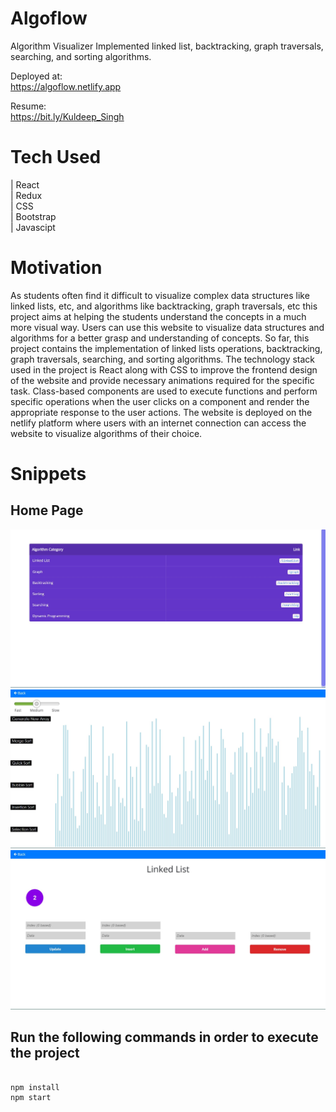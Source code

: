 # Algoflow
Algorithm Visualizer
Implemented linked list, backtracking, graph traversals, searching, and sorting algorithms.

<!-- Deployed Links -->
Deployed at:
<br/>
https://algoflow.netlify.app

Resume:
<br/>
https://bit.ly/Kuldeep_Singh

<!-- Tech used -->
# Tech Used

| React        
| Redux      
| CSS          
| Bootstrap    
| Javascipt

# Motivation
As students often find it difficult to visualize complex data structures like linked lists, etc, and algorithms like backtracking, graph traversals, etc this project aims at helping the students understand the concepts in a much more visual way. Users can use this website to visualize data structures and algorithms for a better grasp and understanding of concepts. So far, this project contains the implementation of linked lists operations, backtracking, graph traversals, searching, and sorting algorithms. The technology stack used in the project is React along with CSS to improve the frontend design of the website and provide necessary animations required for the specific task. Class-based components are used to execute functions and perform specific operations when the user clicks on a component and render the appropriate response to the user actions. The website is deployed on the netlify platform where users with an internet connection can access the website to visualize algorithms of their choice.

<!-- Snippets -->
# Snippets
## Home Page
![Home Page](https://github.com/kuldeepsingh15/algoflow/blob/main/public/Screenshot%202022-12-07%20001930.jpg)
<br />
![Attractive Loading](https://github.com/kuldeepsingh15/algoflow/blob/main/public/2%20(1).jpg)
<br/>
![ll](https://github.com/kuldeepsingh15/algoflow/blob/main/public/3.jpg)

## Run the following commands in order to execute the project
```

npm install
npm start

```


